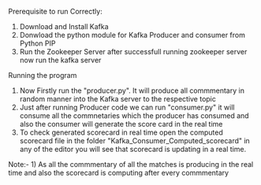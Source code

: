 Prerequisite to run Correctly:
1) Download and Install Kafka
2) Donwload the python module for Kafka Producer and consumer from Python PIP
3) Run the Zookeeper Server after successfull running zookeeper server now run the kafka server

Running the program
1) Now Firstly run the "producer.py". It will produce all commmentary in random manner into the Kafka server to the respective topic
2) Just after running Producer code we can run "consumer.py" it will consume all the commnetaries which the producer has consumed and also the consumer will generate the score card in the real time
3) To check generated scorecard in real time open the computed scorecard file in the folder "Kafka_Consumer_Computed_scorecard" in any of the editor you will see that scorecard is updating in a real time.


Note:- 1) As all the commmentary of all the matches is producing in the real time and also the scorecard is computing after every commmentary


